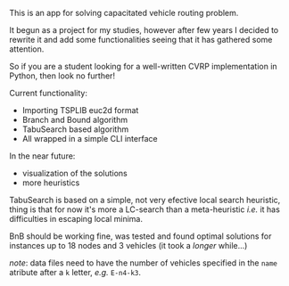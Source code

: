 This is an app for solving capacitated vehicle routing problem.

It begun as a project for my studies, however after few years I decided to
rewrite it and add some functionalities seeing that it has gathered some attention.

So if you are a student looking for a well-written CVRP implementation in Python, then look no further!

Current functionality:
* Importing TSPLIB euc2d format
* Branch and Bound algorithm
* TabuSearch based algorithm
* All wrapped in a simple CLI interface

In the near future:
* visualization of the solutions
* more heuristics

TabuSearch is based on a simple, not very efective local search heuristic, thing is that for now it's more a LC-search than a meta-heuristic *i.e.* it has difficulties in escaping local minima.

BnB should be working fine, was tested and found optimal solutions for instances up to 18 nodes and 3 vehicles (it took a *longer* while...)

*note*: data files need to have the number of vehicles specified in the `name` atribute after a `k` letter, *e.g.* `E-n4-k3`.
